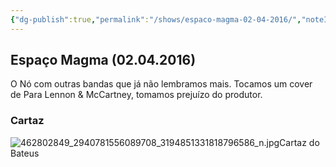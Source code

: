 ```yaml
---
{"dg-publish":true,"permalink":"/shows/espaco-magma-02-04-2016/","noteIcon":"✦"}
---
```


## Espaço Magma (02.04.2016)
O Nó com outras bandas que já não lembramos mais. Tocamos um cover de Para Lennon & McCartney, tomamos prejuízo do produtor.
### Cartaz
![462802849_2940781556089708_3194851331818796586_n.jpg](/img/user/img/462802849_2940781556089708_3194851331818796586_n.jpg)Cartaz do Bateus